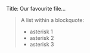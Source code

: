Title: Our favourite file...
> A list within a blockquote:
> 
> *	asterisk 1
> *	asterisk 2
> *	asterisk 3
